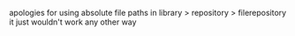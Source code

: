 apologies for using absolute file paths in library > repository > filerepository
it just wouldn't work any other way
